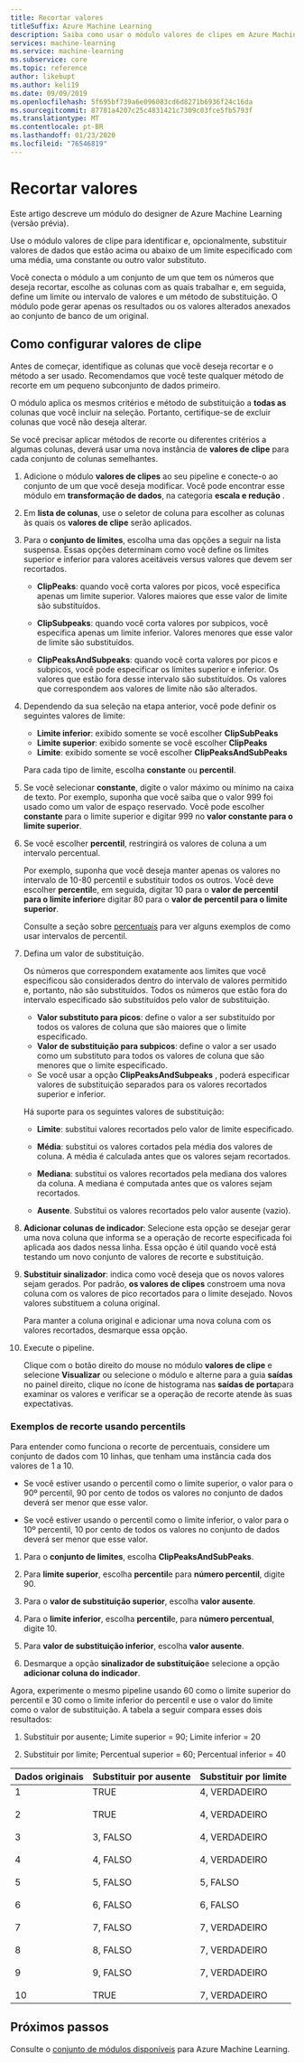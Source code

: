 ```yaml
---
title: Recortar valores
titleSuffix: Azure Machine Learning
description: Saiba como usar o módulo valores de clipes em Azure Machine Learning para detectar exceções e recortar ou substituir seus valores.
services: machine-learning
ms.service: machine-learning
ms.subservice: core
ms.topic: reference
author: likebupt
ms.author: keli19
ms.date: 09/09/2019
ms.openlocfilehash: 5f695bf739a6e096083cd6d8271b6936f24c16da
ms.sourcegitcommit: 87781a4207c25c4831421c7309c03fce5fb5793f
ms.translationtype: MT
ms.contentlocale: pt-BR
ms.lasthandoff: 01/23/2020
ms.locfileid: "76546819"
---
```

# <a name="clip-values"></a>Recortar valores

Este artigo descreve um módulo do designer de Azure Machine Learning (versão prévia).

Use o módulo valores de clipe para identificar e, opcionalmente, substituir valores de dados que estão acima ou abaixo de um limite especificado com uma média, uma constante ou outro valor substituto.  

Você conecta o módulo a um conjunto de um que tem os números que deseja recortar, escolhe as colunas com as quais trabalhar e, em seguida, define um limite ou intervalo de valores e um método de substituição. O módulo pode gerar apenas os resultados ou os valores alterados anexados ao conjunto de banco de um original.

## <a name="how-to-configure-clip-values"></a>Como configurar valores de clipe

Antes de começar, identifique as colunas que você deseja recortar e o método a ser usado. Recomendamos que você teste qualquer método de recorte em um pequeno subconjunto de dados primeiro.

O módulo aplica os mesmos critérios e método de substituição a **todas as** colunas que você incluir na seleção. Portanto, certifique-se de excluir colunas que você não deseja alterar.

Se você precisar aplicar métodos de recorte ou diferentes critérios a algumas colunas, deverá usar uma nova instância de **valores de clipe** para cada conjunto de colunas semelhantes.

1.  Adicione o módulo **valores de clipes** ao seu pipeline e conecte-o ao conjunto de um que você deseja modificar. Você pode encontrar esse módulo em **transformação de dados**, na categoria **escala e redução** . 
  
1.  Em **lista de colunas**, use o seletor de coluna para escolher as colunas às quais os **valores de clipe** serão aplicados.  
  
1.  Para o **conjunto de limites**, escolha uma das opções a seguir na lista suspensa. Essas opções determinam como você define os limites superior e inferior para valores aceitáveis versus valores que devem ser recortados.  
  
    - **ClipPeaks**: quando você corta valores por picos, você especifica apenas um limite superior. Valores maiores que esse valor de limite são substituídos.
  
    -  **ClipSubpeaks**: quando você corta valores por subpicos, você especifica apenas um limite inferior. Valores menores que esse valor de limite são substituídos.  
  
    - **ClipPeaksAndSubpeaks**: quando você corta valores por picos e subpicos, você pode especificar os limites superior e inferior. Os valores que estão fora desse intervalo são substituídos. Os valores que correspondem aos valores de limite não são alterados.
  
1.  Dependendo da sua seleção na etapa anterior, você pode definir os seguintes valores de limite: 

    + **Limite inferior**: exibido somente se você escolher **ClipSubPeaks**
    + **Limite superior**: exibido somente se você escolher **ClipPeaks**
    + **Limite**: exibido somente se você escolher **ClipPeaksAndSubPeaks**

    Para cada tipo de limite, escolha **constante** ou **percentil**.

1. Se você selecionar **constante**, digite o valor máximo ou mínimo na caixa de texto. Por exemplo, suponha que você saiba que o valor 999 foi usado como um valor de espaço reservado. Você pode escolher **constante** para o limite superior e digitar 999 no **valor constante para o limite superior**.
  
1. Se você escolher **percentil**, restringirá os valores de coluna a um intervalo percentual. 

    Por exemplo, suponha que você deseja manter apenas os valores no intervalo de 10-80 percentil e substituir todos os outros. Você deve escolher **percentil**e, em seguida, digitar 10 para o **valor de percentil para o limite inferior**e digitar 80 para o **valor de percentil para o limite superior**. 

    Consulte a seção sobre [percentuais](#examples-for-clipping-using-percentiles) para ver alguns exemplos de como usar intervalos de percentil.  
  
1.  Defina um valor de substituição.

    Os números que correspondem exatamente aos limites que você especificou são considerados dentro do intervalo de valores permitido e, portanto, não são substituídos. Todos os números que estão fora do intervalo especificado são substituídos pelo valor de substituição. 
  
    + **Valor substituto para picos**: define o valor a ser substituído por todos os valores de coluna que são maiores que o limite especificado.  
    + **Valor de substituição para subpicos**: define o valor a ser usado como um substituto para todos os valores de coluna que são menores que o limite especificado.  
    + Se você usar a opção **ClipPeaksAndSubpeaks** , poderá especificar valores de substituição separados para os valores recortados superior e inferior.  

    Há suporte para os seguintes valores de substituição:  
  
    -   **Limite**: substitui valores recortados pelo valor de limite especificado.  
  
    -   **Média**: substitui os valores cortados pela média dos valores de coluna. A média é calculada antes que os valores sejam recortados.  
  
    -   **Mediana**: substitui os valores recortados pela mediana dos valores da coluna. A mediana é computada antes que os valores sejam recortados.   
  
    -   **Ausente**. Substitui os valores recortados pelo valor ausente (vazio).  
  
1.  **Adicionar colunas de indicador**: Selecione esta opção se desejar gerar uma nova coluna que informa se a operação de recorte especificada foi aplicada aos dados nessa linha. Essa opção é útil quando você está testando um novo conjunto de valores de recorte e substituição.  
  
1. **Substituir sinalizador**: indica como você deseja que os novos valores sejam gerados. Por padrão, **os valores de clipes** constroem uma nova coluna com os valores de pico recortados para o limite desejado. Novos valores substituem a coluna original.  
  
    Para manter a coluna original e adicionar uma nova coluna com os valores recortados, desmarque essa opção.  
  
1.  Execute o pipeline.  
  
    Clique com o botão direito do mouse no módulo **valores de clipe** e selecione **Visualizar** ou selecione o módulo e alterne para a guia **saídas** no painel direito, clique no ícone de histograma nas **saídas de porta**para examinar os valores e verificar se a operação de recorte atende às suas expectativas.  
 
### <a name="examples-for-clipping-using-percentiles"></a>Exemplos de recorte usando percentils

Para entender como funciona o recorte de percentuais, considere um conjunto de dados com 10 linhas, que tenham uma instância cada dos valores de 1 a 10.  
  
- Se você estiver usando o percentil como o limite superior, o valor para o 90º percentil, 90 por cento de todos os valores no conjunto de dados deverá ser menor que esse valor.  
  
- Se você estiver usando o percentil como o limite inferior, o valor para o 10º percentil, 10 por cento de todos os valores no conjunto de dados deverá ser menor que esse valor.  
  
1.  Para o **conjunto de limites**, escolha **ClipPeaksAndSubPeaks**.  
  
1.  Para **limite superior**, escolha **percentil**e para **número percentil**, digite 90.  
  
1.  Para o **valor de substituição superior**, escolha **valor ausente**.  
  
1.  Para o **limite inferior**, escolha **percentil**e, para **número percentual**, digite 10.  
  
1.  Para **valor de substituição inferior**, escolha **valor ausente**.  
  
1.  Desmarque a opção **sinalizador de substituição**e selecione a opção **adicionar coluna do indicador**.  
  
Agora, experimente o mesmo pipeline usando 60 como o limite superior do percentil e 30 como o limite inferior do percentil e use o valor do limite como o valor de substituição. A tabela a seguir compara esses dois resultados:  
  
1.  Substituir por ausente; Limite superior = 90; Limite inferior = 20  
  
1.  Substituir por limite; Percentual superior = 60; Percentual inferior = 40  
  
|Dados originais|Substituir por ausente|Substituir por limite|  
|-------------------|--------------------------|----------------------------|  
|1<br /><br /> 2<br /><br /> 3<br /><br /> 4<br /><br /> 5<br /><br /> 6<br /><br /> 7<br /><br /> 8<br /><br /> 9<br /><br /> 10|TRUE<br /><br /> TRUE<br /><br /> 3, FALSO<br /><br /> 4, FALSO<br /><br /> 5, FALSO<br /><br /> 6, FALSO<br /><br /> 7, FALSO<br /><br /> 8, FALSO<br /><br /> 9, FALSO<br /><br /> TRUE|4, VERDADEIRO<br /><br /> 4, VERDADEIRO<br /><br /> 4, VERDADEIRO<br /><br /> 4, VERDADEIRO<br /><br /> 5, FALSO<br /><br /> 6, FALSO<br /><br /> 7, VERDADEIRO<br /><br /> 7, VERDADEIRO<br /><br /> 7, VERDADEIRO<br /><br /> 7, VERDADEIRO| 
 
## <a name="next-steps"></a>Próximos passos

Consulte o [conjunto de módulos disponíveis](module-reference.md) para Azure Machine Learning. 

